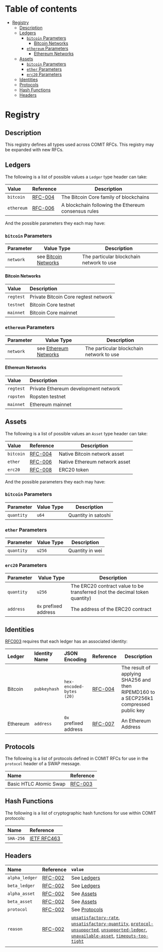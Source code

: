 # Table of contents

<!-- markdown-toc start -->
- [Registry](#registry)
    - [Description](#description)
    - [Ledgers](#ledgers)
        - [`bitcoin` Parameters](#bitcoin-parameters)
            - [Bitcoin Networks](#bitcoin-networks)
        - [`ethereum` Parameters](#ethereum-parameters)
            - [Ethereum Networks](#ethereum-networks)
    - [Assets](#assets)
        - [`bitcoin` Parameters](#bitcoin-parameters-1)
        - [`ether` Parameters](#ether-parameters)
        - [`erc20` Parameters](#erc20-parameters)
    - [Identities](#identities)
    - [Protocols](#protocols)
    - [Hash Functions](#hash-functions)
    - [Headers](#headers)
<!-- markdown-toc end -->

# Registry

## Description

This registry defines all types used across COMIT RFCs.
This registry may be expanded with new RFCs.

## Ledgers

The following is a list of possible values a `Ledger` type header can take:

| Value      | Reference                            | Description                            |
|:-----------|--------------------------------------|----------------------------------------|
| `bitcoin`  | [RFC-004](./RFC-004-SWAP-Bitcoin.md) | The Bitcoin Core family of blockchains |
| `ethereum` | [RFC-006](./RFC-006-SWAP-Ethereum.md)| A blockchain following the Ethereum consensus rules     |


And the possible parameters they each may have:

### `bitcoin` Parameters

| Parameter | Value Type                                  | Description                              |
|:----------|---------------------------------------------|------------------------------------------|
| `network` | see [Bitcoin Networks](#bitcoin-networks) | The particular blockchain network to use |

#### Bitcoin Networks

| Value     | Description                          |
|:----------|:-------------------------------------|
| `regtest` | Private Bitcoin Core regtest network |
| `testnet` | Bitcoin Core testnet                 |
| `mainnet` | Bitcoin Core mainnet                 |


### `ethereum` Parameters

| Parameter | Value Type                                    | Description                              |
|:----------|-----------------------------------------------|------------------------------------------|
| `network` | see [Ethereum Networks](#ethereum-networks) | The particular blockchain network to use |


#### Ethereum Networks

| Value     | Description                          |
|:----------|:-------------------------------------|
| `regtest` | Private Ethereum development network |
| `ropsten` | Ropsten testnet                      |
| `mainnet` | Ethereum mainnet                     |

## Assets

The following is a list of possible values an `Asset` type header can take:


| Value     | Reference                            | Description                   |
|:----------|--------------------------------------|-------------------------------|
| `bitcoin` | [RFC-004](./RFC-004-SWAP-Bitcoin.md) | Native Bitcoin network asset  |
| `ether`   | [RFC-006](./RFC-006-SWAP-Ethereum.md) | Native Ethereum network asset |
| `erc20`   | [RFC-008](./RFC-008-ERC20.md)    | ERC20 token                   |

And the possible parameters they each may have:

### `bitcoin` Parameters

| Parameter  | Value Type | Description         |
|:-----------|------------|---------------------|
| `quantity` | `u64`      | Quantity in satoshi |

### `ether` Parameters

| Parameter  | Value Type | Description     |
|:-----------|------------|-----------------|
| `quantity` | `u256`     | Quantity in wei |


### `erc20` Parameters

| Parameter  | Value Type            | Description                                                                 |
|:-----------|-----------------------|-----------------------------------------------------------------------------|
| `quantity` | `u256`                | The ERC20 contract value to be transferred (not the decimal token quantity) |
| `address`  | `0x` prefixed address | The address of the ERC20 contract                                           |


## Identities

[RFC003](./RFC-003-SWAP-basic.md#identity) requires that each ledger has an associated identity:

| Ledger   | Identity Name | JSON Encoding            | Reference                                   | Description                                                                           |
|:---------|:--------------|:-------------------------|:--------------------------------------------|---------------------------------------------------------------------------------------|
| Bitcoin  | `pubkeyhash`  | `hex-encoded-bytes (20)` | [RFC-004](./RFC-005-SWAP-Bitcoin-basic.md)  | The result of applying SHA256 and then RIPEMD160 to a SECP256k1 compressed public key |
| Ethereum | `address`     | `0x` prefixed address    | [RFC-007](./RFC-007-SWAP-Ethereum-basic.md) | An Ethereum Address                                                                   |

## Protocols

The following is a list of protocols defined in COMIT RFCs for use in the `protocol` header of a SWAP message.

| Name                   | Reference                       |
|:----------------------- |:-------------------------------- |
| Basic HTLC Atomic Swap | [RFC-003](./RFC-003-SWAP-basic) |


## Hash Functions

The following is a list of cryptographic hash functions for use within COMIT protocols:


| Name    | Reference  |
|:------- |:----------- |
| `SHA-256`| [IETF RFC463](https://tools.ietf.org/html/rfc4634#section-4.1) |

## Headers

| Name           | Reference                                    | `value`                                                                                                                                                                                                                                                                                                                                                                          |
|:---------------|:---------------------------------------------|:---------------------------------------------------------------------------------------------------------------------------------------------------------------------------------------------------------------------------------------------------------------------------------------------------------------------------------------------------------------------------------|
| `alpha_ledger` | [RFC-002](./RFC-002-SWAP.md#alpha_ledger)    | See [Ledgers](#ledgers)                                                                                                                                                                                                                                                                                                                                                          |
| `beta_ledger`  | [RFC-002](./RFC-002-SWAP.md#beta_ledger)     | See [Ledgers](#ledgers)                                                                                                                                                                                                                                                                                                                                                          |
| `alpha_asset ` | [RFC-002](./RFC-002-SWAP.md#alpha_asset)     | See [Assets](#assets)                                                                                                                                                                                                                                                                                                                                                            |
| `beta_asset`   | [RFC-002](./RFC-002-SWAP.md#beta_asset)      | See [Assets](#assets)                                                                                                                                                                                                                                                                                                                                                            |
| `protocol`     | [RFC-002](./RFC-002-SWAP.md#protocol)        | See [Protocols](#protocols)                                                                                                                                                                                                                                                                                                                                                      |
| `reason`       | [RFC-002](./RFC-002-SWAP.md#reason-optional) | [`unsatisfactory-rate`](./RFC-002-SWAP.md#reason-optional), [`unsatisfactory-quantity`](./RFC-002-SWAP.md#reason-optional), [`protocol-unsupported`](./RFC-002-SWAP.md#reason-optional), [`unsupported-ledger`](./RFC-002-SWAP.md#reason-optional), [`unavailable-asset`](./RFC-002-SWAP.md#reason-optional), [`timeouts-too-tight`](./RFC-003-SWAP-basic.md#timeouts-too-tight) |
|                |                                              |                                                                                                                                                                                                                                                                                                                                                                                  |

